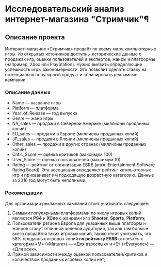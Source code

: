# Исследовательский анализ интернет-магазина "Стримчик"¶

## Описание проекта
Интернет-магазине «Стримчик» продаёт по всему миру компьютерные игры. Из открытых источников доступны исторические данные о продажах игр, оценки пользователей и экспертов, жанры и платформы (например, Xbox или PlayStation). Нужно выявить определяющие успешность игры закономерности. Это позволит сделать ставку на потенциально популярный продукт и спланировать рекламные кампании.

### Описание данных
- Name — название игры
- Platform — платформа
- Year_of_Release — год выпуска
- Genre — жанр игры
- NA_sales — продажи в Северной Америке (миллионы проданных копий)
- EU_sales — продажи в Европе (миллионы проданных копий)
- JP_sales — продажи в Японии (миллионы проданных копий)
- Other_sales — продажи в других странах (миллионы проданных копий)
- Critic_Score — оценка критиков (максимум 100)
- User_Score — оценка пользователей (максимум 10)
- Rating — рейтинг от организации ESRB (англ. Entertainment Software Rating Board). Эта ассоциация определяет рейтинг компьютерных игр и присваивает им подходящую возрастную категорию.
Данные за 2016 год могут быть неполными.

### Рекомендации

Для организации рекламных кампаний стоит учитывать следующее:
1. Самыми популярными платформами по числу игровых копий являются **PS4** и **XOne** с жанрами игр **Shooter**, **Sports**, **Platform**;
2. Пользователи региона Европа для указанных выше платформ и жанров станут отличной целевой аудиторий, так как там больше всего продаётся таких игровых копий, также стоит учитывать, что 58% проданных игровых копий **по рейтингу ESRB** относятся к категорям «M» («Mature») — «Для взрослых» и «E» («Everyone») — «Для всех».;
3. Прямой зависимости между оценкой пользователей/критиков и количеством проданных игровых копий нет;
